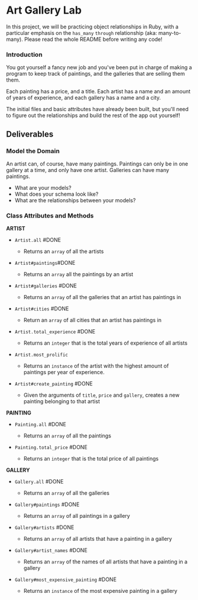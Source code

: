 # Art Gallery Lab

In this project, we will be practicing object relationships in Ruby, with a particular emphasis on the `has_many` `through` relationship (aka: many-to-many). Please read the whole README before writing any code!

### Introduction

You got yourself a fancy new job and you've been put in charge of making a program to keep track of paintings, and the galleries that are selling them them.  

Each painting has a price, and a title.  Each artist has a name and an amount of years of experience, and each gallery has a name and a city.

The initial files and basic attributes have already been built, but you'll need to figure out the relationships and build the rest of the app out yourself!

## Deliverables

### Model the Domain

An artist can, of course, have many paintings. Paintings can only be in one gallery at a time, and only have one artist.  Galleries can have many paintings.

* What are your models?
* What does your schema look like?
* What are the relationships between your models?



### Class Attributes and Methods

**ARTIST**

  * `Artist.all` #DONE
    * Returns an `array` of all the artists

  * `Artist#paintings`#DONE 
    * Returns an `array` all the paintings by an artist

  * `Artist#galleries` #DONE 
    * Returns an `array` of all the galleries that an artist has paintings in

  * `Artist#cities` #DONE
    * Return an `array` of all cities that an artist has paintings in

  * `Artist.total_experience` #DONE
    * Returns an `integer` that is the total years of experience of all artists

  * `Artist.most_prolific`
    * Returns an `instance` of the artist with the highest amount of paintings per year of experience.

  * `Artist#create_painting` #DONE 
    * Given the arguments of `title`, `price` and `gallery`, creates a new painting belonging to that artist

**PAINTING**

  * `Painting.all` #DONE
    * Returns an `array` of all the paintings

  * `Painting.total_price` #DONE 
    * Returns an `integer` that is the total price of all paintings

**GALLERY**

  * `Gallery.all` #DONE
    * Returns an `array` of all the galleries

  * `Gallery#paintings` #DONE 
    * Returns an `array` of all paintings in a gallery

  * `Gallery#artists` #DONE 
    * Returns an `array` of all artists that have a painting in a gallery

  * `Gallery#artist_names` #DONE 
    * Returns an `array` of the names of all artists that have a painting in a gallery

  * `Gallery#most_expensive_painting` #DONE
    * Returns an `instance` of the most expensive painting in a gallery
